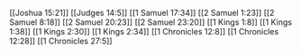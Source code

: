 [[Joshua 15:21]]
[[Judges 14:5]]
[[1 Samuel 17:34]]
[[2 Samuel 1:23]]
[[2 Samuel 8:18]]
[[2 Samuel 20:23]]
[[2 Samuel 23:20]]
[[1 Kings 1:8]]
[[1 Kings 1:38]]
[[1 Kings 2:30]]
[[1 Kings 2:34]]
[[1 Chronicles 12:8]]
[[1 Chronicles 12:28]]
[[1 Chronicles 27:5]]
